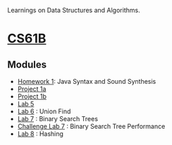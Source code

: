 Learnings on Data Structures and Algorithms.

# [CS61B](https://sp19.datastructur.es/)

## Modules
- [Homework 1](/dataStructuresAndAlgorithms/src/CS61B/HW1): Java Syntax and Sound Synthesis
- [Project 1a](/dataStructuresAndAlgorithms/src/CS61B/Proj1a)
- [Project 1b](/dataStructuresAndAlgorithms/src/CS61B/Proj1b)
- [Lab 5](/dataStructuresAndAlgorithms/src/CS61B/Lab5)
- [Lab 6](/dataStructuresAndAlgorithms/src/CS61B/Lab6) : Union Find
- [Lab 7](/dataStructuresAndAlgorithms/src/CS61B/Lab7) : Binary Search Trees
- [Challenge Lab 7](/dataStructuresAndAlgorithms/src/CS61B/CLab7) : Binary Search Tree Performance
- [Lab 8](/dataStructuresAndAlgorithms/src/CS61B/Lab8) : Hashing
